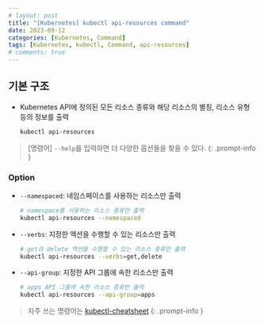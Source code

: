 ```yaml
---
# layout: post
title: "[Kubernetes] kubectl api-resources command"
date: 2023-09-12
categories: [Kubernetes, Command]
tags: [Kubernetes, kubectl, Command, api-resources]
# comments: true
---
```


## 기본 구조

- Kubernetes API에 정의된 모든 리소스 종류와 해당 리소스의 별칭, 리소스 유형 등의 정보를 출력
    ```bash
    kubectl api-resources
    ```

> [명령어] `--help`를 입력하면 더 다양한 옵션들을 찾을 수 있다.
{: .prompt-info }

### Option

- `--namespaced`: 네임스페이스를 사용하는 리소스만 출력
    ```bash
    # namespace를 사용하는 리소스 종류만 출력
    kubectl api-resources --namespaced
    ```

- `--verbs`: 지정한 액션을 수행할 수 있는 리소스만 출력
    ```bash
    # get과 delete 액션을 수행할 수 있는 리소스 종류만 출력
    kubectl api-resources --verbs=get,delete
    ```

- `--api-group`: 지정한 API 그룹에 속한 리소스만 출력
    ```bash
    # apps API 그룹에 속한 리소스 종류만 출력
    kubectl api-resources --api-group=apps
    ```

> 자주 쓰는 명령어는 [kubectl-cheatsheet](https://kubernetes.io/docs/reference/kubectl/cheatsheet/)
{: .prompt-info }